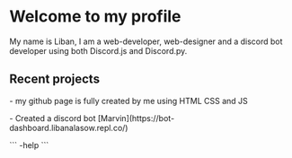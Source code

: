 <h1>Welcome to my profile</h1>
<div>
My name is Liban, I am a web-developer, web-designer and a discord bot developer using both Discord.js and Discord.py.

<h2>Recent projects</h2>
<p>- my github page is fully created by me using HTML CSS and JS</p>
<p>- Created a discord bot [Marvin](https://bot-dashboard.libanalasow.repl.co/)</p>
<p></p>
```
-help
```


</div>

